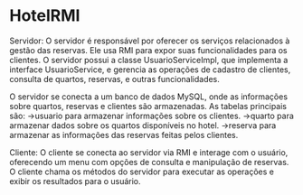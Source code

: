 # HotelRMI

Servidor: O servidor é responsável por oferecer os serviços relacionados à gestão das reservas. Ele usa RMI para expor suas funcionalidades para os clientes. O servidor possui a classe UsuarioServiceImpl, que implementa a interface UsuarioService, e gerencia as operações de cadastro de clientes, consulta de quartos, reservas, e outras funcionalidades.

O servidor se conecta a um banco de dados MySQL, onde as informações sobre quartos, reservas e clientes são armazenadas. As tabelas principais são:
->usuario para armazenar informações sobre os clientes.
->quarto para armazenar dados sobre os quartos disponíveis no hotel.
->reserva para armazenar as informações das reservas feitas pelos clientes.

Cliente: O cliente se conecta ao servidor via RMI e interage com o usuário, oferecendo um menu com opções de consulta e manipulação de reservas. O cliente chama os métodos do servidor para executar as operações e exibir os resultados para o usuário.
